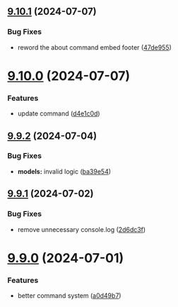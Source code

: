 ## [9.10.1](https://github.com/onesoft-sudo/sudobot/compare/v9.10.0...v9.10.1) (2024-07-07)


### Bug Fixes

* reword the about command embed footer ([47de955](https://github.com/onesoft-sudo/sudobot/commit/47de955ffa2cf8ce5c7695214e59250ba8e3f9bd))



# [9.10.0](https://github.com/onesoft-sudo/sudobot/compare/v9.9.2...v9.10.0) (2024-07-07)


### Features

* update command ([d4e1c0d](https://github.com/onesoft-sudo/sudobot/commit/d4e1c0d5fa4387a0ab5956065d15b7c9edadd507))



## [9.9.2](https://github.com/onesoft-sudo/sudobot/compare/v9.9.1...v9.9.2) (2024-07-04)


### Bug Fixes

* **models:** invalid  logic ([ba39e54](https://github.com/onesoft-sudo/sudobot/commit/ba39e5495e76759c2360f8cfa893cfdb7847c77b))



## [9.9.1](https://github.com/onesoft-sudo/sudobot/compare/v9.9.0...v9.9.1) (2024-07-02)


### Bug Fixes

* remove unnecessary console.log ([2d6dc3f](https://github.com/onesoft-sudo/sudobot/commit/2d6dc3f1beb49a5ed103f0a6632d273eec5659ec))



# [9.9.0](https://github.com/onesoft-sudo/sudobot/compare/v9.8.0...v9.9.0) (2024-07-01)


### Features

* better command system ([a0d49b7](https://github.com/onesoft-sudo/sudobot/commit/a0d49b74361fe603a21671d905bef6e19506dd97))




